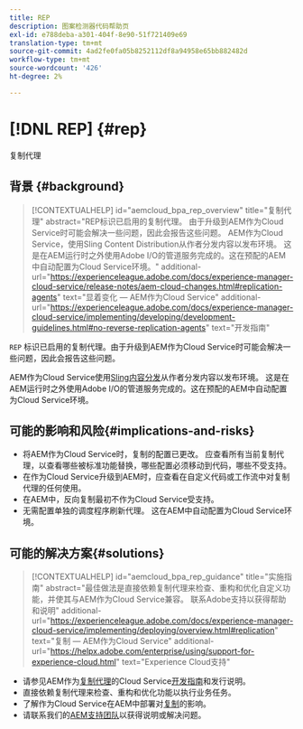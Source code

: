 ```yaml
---
title: REP
description: 图案检测器代码帮助页
exl-id: e788deba-a301-404f-8e90-51f721409e69
translation-type: tm+mt
source-git-commit: 4ad2fe0fa05b8252112df8a94958e65bb882482d
workflow-type: tm+mt
source-wordcount: '426'
ht-degree: 2%

---
```


# [!DNL REP] {#rep}

复制代理

## 背景 {#background}

>[!CONTEXTUALHELP]
>id="aemcloud_bpa_rep_overview"
>title="复制代理"
>abstract="REP标识已启用的复制代理。 由于升级到AEM作为Cloud Service时可能会解决一些问题，因此会报告这些问题。 AEM作为Cloud Service，使用Sling Content Distribution从作者分发内容以发布环境。 这是在AEM运行时之外使用Adobe I/O的管道服务完成的。这在预配的AEM中自动配置为Cloud Service环境。"
>additional-url="https://experienceleague.adobe.com/docs/experience-manager-cloud-service/release-notes/aem-cloud-changes.html#replication-agents" text="显着变化 — AEM作为Cloud Service"
>additional-url="https://experienceleague.adobe.com/docs/experience-manager-cloud-service/implementing/developing/development-guidelines.html#no-reverse-replication-agents" text="开发指南"

`REP` 标识已启用的复制代理。由于升级到AEM作为Cloud Service时可能会解决一些问题，因此会报告这些问题。

AEM作为Cloud Service使用[Sling内容分发](https://sling.apache.org/documentation/bundles/content-distribution.html)从作者分发内容以发布环境。 这是在AEM运行时之外使用Adobe I/O的管道服务完成的。这在预配的AEM中自动配置为Cloud Service环境。

## 可能的影响和风险{#implications-and-risks}

* 将AEM作为Cloud Service时，复制的配置已更改。 应查看所有当前复制代理，以查看哪些被标准功能替换，哪些配置必须移动到代码，哪些不受支持。
* 在作为Cloud Service升级到AEM时，应查看在自定义代码或工作流中对复制代理的任何使用。
* 在AEM中，反向复制最初不作为Cloud Service受支持。
* 无需配置单独的调度程序刷新代理。 这在AEM中自动配置为Cloud Service环境。

## 可能的解决方案{#solutions}

>[!CONTEXTUALHELP]
>id="aemcloud_bpa_rep_guidance"
>title="实施指南"
>abstract="最佳做法是直接依赖复制代理来检查、重构和优化自定义功能，并使其与AEM作为Cloud Service兼容。 联系Adobe支持以获得帮助和说明"
>additional-url="https://experienceleague.adobe.com/docs/experience-manager-cloud-service/implementing/deploying/overview.html#replication" text="复制 — AEM作为Cloud Service"
>additional-url="https://helpx.adobe.com/enterprise/using/support-for-experience-cloud.html" text="Experience Cloud支持"

* 请参见AEM作为[复制代理](https://experienceleague.adobe.com/docs/experience-manager-cloud-service/release-notes/aem-cloud-changes.html#replication-agents)的Cloud Service[开发指南](https://experienceleague.adobe.com/docs/experience-manager-cloud-service/implementing/developing/development-guidelines.html#no-reverse-replication-agents)和发行说明。
* 直接依赖复制代理来检查、重构和优化功能以执行业务任务。
* 了解作为Cloud Service在AEM中部署对[复制](https://experienceleague.adobe.com/docs/experience-manager-cloud-service/implementing/deploying/overview.html#replication)的影响。
* 请联系我们的[AEM支持团队](https://helpx.adobe.com/enterprise/using/support-for-experience-cloud.html)以获得说明或解决问题。
